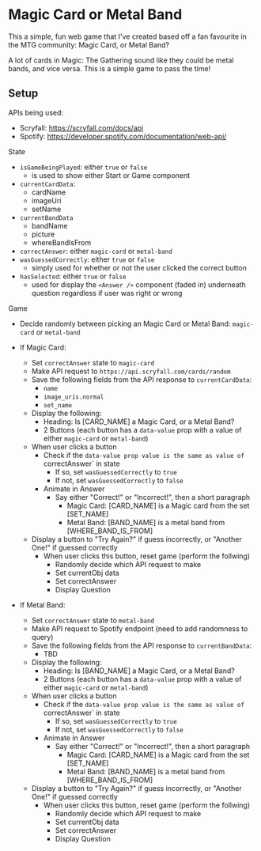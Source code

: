 # Magic Card or Metal Band

This a simple, fun web game that I've created based off a fan favourite in the MTG community: Magic Card, or Metal Band?

A lot of cards in Magic: The Gathering sound like they could be metal bands, and vice versa. This is a simple game to pass the time!

## Setup

APIs being used:

- Scryfall: https://scryfall.com/docs/api
- Spotify: https://developer.spotify.com/documentation/web-api/

State

- `isGameBeingPlayed`: either `true` or `false`
  - is used to show either Start or Game component
- `currentCardData`:
  - cardName
  - imageUri
  - setName
- `currentBandData`
  - bandName
  - picture
  - whereBandIsFrom
- `correctAnswer`: either `magic-card` or `metal-band`
- `wasGuessedCorrectly`: either `true` or `false`
  - simply used for whether or not the user clicked the correct button
- `hasSelected`: either `true` or `false`
  - used for display the `<Answer />` component (faded in) underneath question regardless if user was right or wrong

Game

- Decide randomly between picking an Magic Card or Metal Band: `magic-card` or `metal-band`

- If Magic Card:

  - Set `correctAnswer` state to `magic-card`
  - Make API request to `https://api.scryfall.com/cards/random`
  - Save the following fields from the API response to `currentCardData`:
    - `name`
    - `image_uris.normal`
    - `set_name`
  - Display the following:
    - Heading: Is [CARD_NAME] a Magic Card, or a Metal Band?
    - 2 Buttons (each button has a `data-value` prop with a value of either `magic-card` or `metal-band`)
  - When user clicks a button
    - Check if the `data-value prop value is the same as value of `correctAnswer` in state
      - If so, set `wasGuessedCorrectly` to `true`
      - If not, set `wasGuessedCorrectly` to `false`
    - Animate in Answer
      - Say either "Correct!" or "Incorrect!", then a short paragraph
        - Magic Card: [CARD_NAME] is a Magic card from the set [SET_NAME]
        - Metal Band: [BAND_NAME] is a metal band from [WHERE_BAND_IS_FROM]
  - Display a button to "Try Again?" if guess incorrectly, or "Another One!" if guessed correctly
    - When user clicks this button, reset game (perform the follwing)
      - Randomly decide which API request to make
      - Set currentObj data
      - Set correctAnswer
      - Display Question

- If Metal Band:
  - Set `correctAnswer` state to `metal-band`
  - Make API request to Spotify endpoint (need to add randomness to query)
  - Save the following fields from the API response to `currentBandData`:
    - TBD
  - Display the following:
    - Heading: Is [BAND_NAME] a Magic Card, or a Metal Band?
    - 2 Buttons (each button has a `data-value` prop with a value of either `magic-card` or `metal-band`)
  - When user clicks a button
    - Check if the `data-value prop value is the same as value of `correctAnswer` in state
      - If so, set `wasGuessedCorrectly` to `true`
      - If not, set `wasGuessedCorrectly` to `false`
    - Animate in Answer
      - Say either "Correct!" or "Incorrect!", then a short paragraph
        - Magic Card: [CARD_NAME] is a Magic card from the set [SET_NAME]
        - Metal Band: [BAND_NAME] is a metal band from [WHERE_BAND_IS_FROM]
  - Display a button to "Try Again?" if guess incorrectly, or "Another One!" if guessed correctly
    - When user clicks this button, reset game (perform the follwing)
      - Randomly decide which API request to make
      - Set currentObj data
      - Set correctAnswer
      - Display Question
